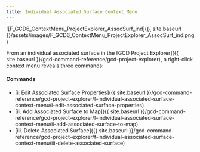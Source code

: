 ```yaml
---
title: Individual Associated Surface Context Menu
---
```


![F_GCD6_ContextMenu_ProjectExplorer_AssocSurf_ind]({{ site.baseurl }}/assets/images/F_GCD6_ContextMenu_ProjectExplorer_AssocSurf_ind.png)

From an individual associated surface in the [GCD Project Explorer]({{ site.baseurl }}/gcd-command-reference/gcd-project-explorer), a right-click context menu reveals three commands:

#### Commands

- [i. Edit Associated Surface Properties]({{ site.baseurl }}/gcd-command-reference/gcd-project-explorer/f-individual-associated-surface-context-menu/i-edit-associated-surface-properties)
- [ii. Add Associated Surface to Map]({{ site.baseurl }}/gcd-command-reference/gcd-project-explorer/f-individual-associated-surface-context-menu/ii-add-associated-surface-to-map)
- [iii. Delete Associated Surface]({{ site.baseurl }}/gcd-command-reference/gcd-project-explorer/f-individual-associated-surface-context-menu/iii-delete-associated-surface)


